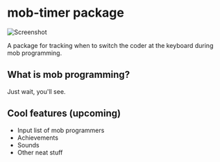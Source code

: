 # mob-timer package

![Screenshot](https://cloud.githubusercontent.com/assets/178951/18060346/9c4984fe-6dd2-11e6-9943-7bad2b1c2fff.png)

A package for tracking when to switch the coder at the keyboard during mob programming.

## What is mob programming?

Just wait, you'll see.

## Cool features (upcoming)

* Input list of mob programmers
* Achievements
* Sounds
* Other neat stuff

